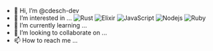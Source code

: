 - 👋 Hi, I’m @cdesch-dev
- 👀 I’m interested in ...
![Rust](https://img.shields.io/badge/-Rust-black?style=flat-square&logo=Rust&logoColor=red)
![Elixir](https://img.shields.io/badge/elixir-black?style=flat-square&logo=elixir&logoColor=purple)
![JavaScript](https://img.shields.io/badge/-JavaScript-black?style=flat-square&logo=javascript)
![Nodejs](https://img.shields.io/badge/-Nodejs-black?style=flat-square&logo=Node.js)
![Ruby](https://img.shields.io/badge/-Ruby-black?style=flat-square&logo=Ruby&logoColor=red)
- 🌱 I’m currently learning ...
- 💞️ I’m looking to collaborate on ...
- 📫 How to reach me ...

<!---
cdesch-dev/cdesch-dev is a ✨ special ✨ repository because its `README.md` (this file) appears on your GitHub profile.
You can click the Preview link to take a look at your changes.
--->

